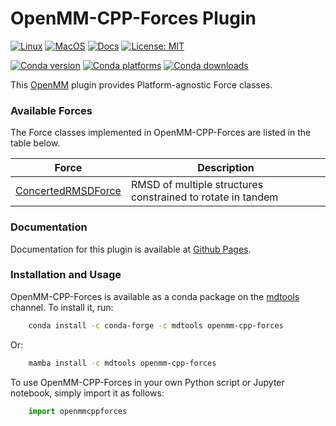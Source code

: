 OpenMM-CPP-Forces Plugin
========================

[![Linux](
    https://github.com/craabreu/openmm-cpp-forces/actions/workflows/Linux.yml/badge.svg
)](
    https://github.com/craabreu/openmm-cpp-forces/actions/workflows/Linux.yml
)
[![MacOS](
    https://github.com/craabreu/openmm-cpp-forces/actions/workflows/MacOS.yml/badge.svg
)](
    https://github.com/craabreu/openmm-cpp-forces/actions/workflows/MacOS.yml
)
[![Docs](
    https://github.com/craabreu/openmm-cpp-forces/actions/workflows/Docs.yml/badge.svg
)](
    https://github.com/craabreu/openmm-cpp-forces/actions/workflows/Docs.yml
)
[![License: MIT](
    https://img.shields.io/badge/License-MIT-green.svg
)](
    https://opensource.org/licenses/MIT
)

[![Conda version](
    https://img.shields.io/conda/v/mdtools/openmm-cpp-forces.svg
)](
    https://anaconda.org/mdtools/openmm-cpp-forces
)
[![Conda platforms](
    https://img.shields.io/conda/pn/mdtools/openmm-cpp-forces.svg
)](
    https://anaconda.org/mdtools/openmm-cpp-forces
)
[![Conda downloads](
    https://img.shields.io/conda/dn/mdtools/openmm-cpp-forces.svg
)](
    https://anaconda.org/mdtools/openmm-cpp-forces
)

This [OpenMM] plugin provides Platform-agnostic Force classes.


### Available Forces

The Force classes implemented in OpenMM-CPP-Forces are listed in the table below.

| Force                   | Description                                                      |
|-------------------------|------------------------------------------------------------------|
| [ConcertedRMSDForce]    | RMSD of multiple structures constrained to rotate in tandem      |


### Documentation

Documentation for this plugin is available at [Github Pages].


### Installation and Usage

OpenMM-CPP-Forces is available as a conda package on the [mdtools] channel. To install it, run:

```bash
    conda install -c conda-forge -c mdtools openmm-cpp-forces
```

Or:

```bash
    mamba install -c mdtools openmm-cpp-forces
```

To use OpenMM-CPP-Forces in your own Python script or Jupyter notebook, simply import it as follows:

```python
    import openmmcppforces
```

[ConcertedRMSDForce]:
    https://craabreu.github.io/openmm-cpp-forces/pythonapi/ConcertedRMSDForce.html
[Github Pages]:
    https://craabreu.github.io/openmm-cpp-forces
[mdtools]:
    https://anaconda.org/mdtools/openmm-cpp-forces
[OpenMM]:
    https://openmm.org
